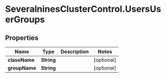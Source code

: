 # SeveralninesClusterControl.UsersUserGroups

## Properties

Name | Type | Description | Notes
------------ | ------------- | ------------- | -------------
**className** | **String** |  | [optional] 
**groupName** | **String** |  | [optional] 


